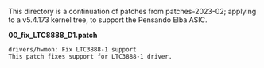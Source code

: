 This directory is a continuation of patches from patches-2023-02;
applying to a v5.4.173 kernel tree, to support the Pensando Elba ASIC.

**00_fix_LTC8888_D1.patch**<br>
```
drivers/hwmon: Fix LTC3888-1 support
This patch fixes support for LTC3888-1 driver.
```

